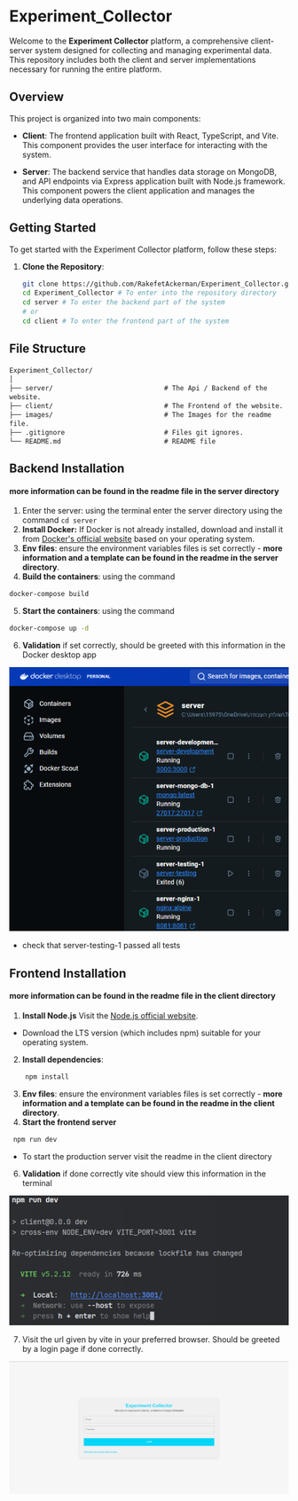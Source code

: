 # Experiment_Collector

Welcome to the **Experiment Collector** platform, a comprehensive client-server system designed for collecting and managing experimental data. This repository includes both the client and server implementations necessary for running the entire platform.

## Overview

This project is organized into two main components:

- **Client**: The frontend application built with React, TypeScript, and Vite. This component provides the user interface for interacting with the system.

- **Server**: The backend service that handles data storage on MongoDB, and API endpoints via Express application built with Node.js framework. This component powers the client application and manages the underlying data operations.

## Getting Started

To get started with the Experiment Collector platform, follow these steps:

1. **Clone the Repository**:
   ```bash
   git clone https://github.com/RakefetAckerman/Experiment_Collector.git
   cd Experiment_Collector # To enter into the repository directory
   cd server # To enter the backend part of the system
   # or
   cd client # To enter the frontend part of the system
   ```
## File Structure

```
Experiment_Collector/
│
├── server/                            # The Api / Backend of the website.
├── client/                            # The Frontend of the website.
├── images/                            # The Images for the readme file.
├── .gitignore                         # Files git ignores.
└── README.md                          # README file 
```

## Backend Installation
#### more information can be found in the readme file in the server directory
1. Enter the server: using the terminal enter the server directory using the command ```cd server```
2. **Install Docker:**  If Docker is not already installed, download and install it from [Docker's official website](https://www.docker.com/) based on your operating system.
3. **Env files**: ensure the environment variables files is set correctly - **more information and a template can be found in the readme in the server directory**.  
4. **Build the containers**: using the command 
```bash
docker-compose build
```
5. **Start the containers**: using the command 
```bash
docker-compose up -d
```
6. **Validation** if set correctly, should be greeted with this information in the Docker desktop app 

![img.png](images/dockerdesktop.png)
- check that server-testing-1 passed all tests

## Frontend Installation
#### more information can be found in the readme file in the client directory
1. **Install Node.js** Visit the [Node.js official website](https://nodejs.org/).
- Download the LTS version (which includes npm) suitable for your operating system.
2. **Install dependencies**: 
```bash
    npm install
   ```
3. **Env files**: ensure the environment variables files is set correctly - **more information and a template can be found in the readme in the client directory**.  
4. **Start the frontend server**
```bash
 npm run dev
```
- To start the production server visit the readme in the client directory
6. **Validation** if done correctly vite should view this information in the terminal

![img.png](images/run_vite.png)

7. Visit the url given by vite in your preferred browser. Should be greeted by a login page if done correctly.

![img.png](images/login_page.png)


